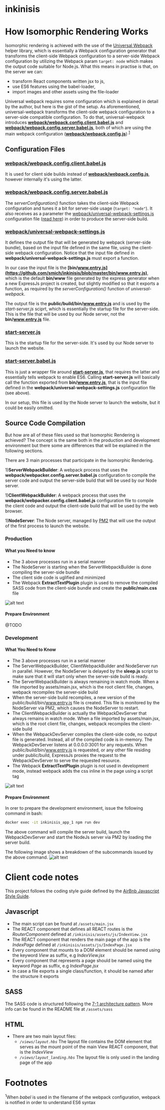 # inkinisis

# How Isomorphic Rendering Works

Isomorphic rendering is achieved with the use of the [Universal Webpack](https://github.com/halt-hammerzeit/universal-webpack)
helper library, which is essentially a Webpack configuration generator that transforms the client-side Webpack configuration
to a server-side Webpack configuration by utilizing the Webpack param `target: node`  which makes the output code 
suitable for Node.js. What this means in practise is that, on the server we can:
- transform React components written jsx to js,
- use ES6 features using the babel-loader,
- import images and other assets using the file-loader

Universal webpack requires some configuration which is explained in detail by the author, but here is the gist of
the setup. As aforementioned, universal-webpack transforms the client-side webpack configuration to a server-side
compatible configuration. To do that, universal-webpack introduces 
**[webpack/webpack.config.client.babel.js](https://github.com/smich/inkinisis/blob/master/webpack/webpack.config.client.babel.js)** and 
**[webpack/webpack.config.server.babel.js](https://github.com/smich/inkinisis/blob/master/webpack/webpack.config.server.babel.js)**,
both of which are using the main webpack configuration 
(**[webpack/webpack.config.js](https://github.com/smich/inkinisis/blob/master/webpack/webpack.config.js)**)
<sup>[1](#webpack-babel-fn-notation)</sup>



## Configuration Files


### [webpack/webpack.config.client.babel.js](https://github.com/smich/inkinisis/blob/master/webpack/webpack.config.client.babel.js)

It is used for client side builds instead of **[webpack/webpack.config.js](https://github.com/smich/inkinisis/blob/master/webpack/webpack.config.js)**,
however internally it's using the latter.


### [webpack/webpack.config.server.babel.js](https://github.com/smich/inkinisis/blob/master/webpack/webpack.config.server.babel.js)

The *serverConfiguration()* function takes the client-side Webpack configuration and tunes it a bit for server-side 
usage (`target: "node"`). It also receives as a parameter the
[webpack/universal-webpack-settings.js](https://github.com/smich/inkinisis/blob/master/webpack/universal-webpack-settings.js)
configuration file ([read here](universal-webpack-settings)) in order to produce the server-side build. 


### <a name="universal-webpack-settings"></a> [webpack/universal-webpack-settings.js](https://github.com/smich/inkinisis/blob/master/webpack/universal-webpack-settings.js)

It defines the output file that will be generated by webpack (server-side bundle), based on the
input file defined in the same file, using the client-side webpack configuration. Notice that the input file defined
in **webpack/universal-webpack-settings.js** must export a function.

In our case the input file is the **[bin/www.entry.js](https://github.com/smich/inkinisis/blob/master/bin/www.entry.js)**,
which is the default **bin/www** file generated by the express generator when a new ExpressJs project is created, but
slightly modified so that it exports a function, as required by the *serverConfiguration()* function of *universal-webpack*.

The output file is the **public/build/bin/www.entry.js** and is used by the *start-server.js* sciprt, which is 
essentially the startup file for the server-side. This is the file that will be used by our Node server, not the
**bin/www.entry.js** file.


### <a name="start-server"></a> [start-server.js](https://github.com/smich/inkinisis/blob/master/start-server.js)

This is the startup file for the server-side. It's used by our Node server to launch
the website.


### [start-server.babel.js](https://github.com/smich/inkinisis/blob/master/start-server.babel.js)

This is just a wrapper file around [**start-server.js**](start-server), that requires the latter and essentially tells webpack to
enable ES6. Calling **start-server.js** will basically call the function exported from **bin/www.entry.js**, that is the
input file defined in the **webpack/universal-webpack-settings.js** configuration file (see above).
 
In our setup, this file is used by the Node server to launch the website, but it could be easily omitted.



## Source Code Compilation

But how are all of these files used so that Isomorphic Rendering is achieved? The concept is the same both in the 
production and development environment but there some are differences that will be explained in the following sections. 
 
There are 3 main processes that participate in the Isomorphic Rendering.

1)**ServerWebpackBuilder**: A webpack process that uses the **webpack/webpacker.config.server.babel.js** configuration 
to compile the server code and output the server-side build that will be used by our Node server.

1)**ClientWebpackBuilder**: A webpack process that uses the **webpack/webpacker.config.client.babel.js** configuration 
file to compile the client code and output the client-side build that will be used by the web browser.

1)**NodeServer**: The Node server, managed by [PM2](http://pm2.keymetrics.io/) that will use the output of the first 
process to launch the website.


### Production

#### What you Need to know

- The 3 above processes run in a serial manner
- The NodeServer is starting when the ServerWebpackBuilder is done compiling the server-side bundle
- The client side code is uglified and minimized
- The Webpack **ExtractTextPlugin** plugin is used to remove the compiled SASS code from the client-side bundle and
create the **public/main.css** file

![alt text][isomorphism-production]

#### Prepare Environment
@TODO


### Development

#### What You Need to Know

- The 3 above processes run in a serial manner
- The ServerWebpackBuilder, ClientWebpackBuilder and NodeServer run in parallel. However, the NodeServer is delayed by
 the **sleep.js** script to make sure that it will start only when the server-side build is ready.
- The ServerWebpackBuilder is always remaining in watch mode. When a file imported by assets/main.jsx, which is the root
client file, changes, webpack recompiles the server-side build
- When the server-side build recompiles, a new version of the public/build/bin/www.entry.js file is created. This file
is monitored by the NodeServer via PM2, which causes the NodeServer to restart.
- The ClientWebpackBuilder is actually the WebpackDevServer that always remains in watch mode. When a file imported 
by assets/main.jsx, which is the root client file, changes, webpack recompiles the client-side build
- When the WebpackDevServer compiles the client-side code, no output file is generated. Instead, all of the compiled
code is in-memory. The WebpackDevServer listens at 0.0.0.0:3001 for any requests. When public/build/bin/www.entry.js
is requested, or any other file residing under public/build, ExpressJs proxies the request to the WebpackDevServer to
serve the requested resource.
- The Webpack **ExtractTextPlugin** plugin is not used in development mode, instead webpack adds the css inline in the 
page using a script tag

![alt text][isomorphism-development]


#### Prepare Environment

In orer to prepare the development environment, issue the following command in bash:
```bash
docker exec -it inkinisis_app_1 npm run dev
```

The above command will compile the server build, launch the WebpackDevServer and start the NodeJs server via PM2 by 
loading the server build.

The following image shows a breakdown of the subcommands issued by the above command.
![alt text][env-cmd-development]

# Client code notes

This project follows the coding style guide defined by the [AirBnb Javascript Style Guide](https://github.com/airbnb/javascript).

## Javascript

- The main script can be found at `/assets/main.jsx`
- The REACT component that defines all REACT routes is the *RouterComponent* defined at `/inkinisis/assets/js/IndexView.jsx`
- The REACT component that renders the main page of the app is the *IndexPage* defined at `/inkinisis/assets/js/IndexPage.jsx`
- Every component that mounts to a DOM element should be named using the keyword *View* as suffix, e.g *IndexView.jsx*
- Every component that represents a page should be named using the keyword *Page* as suffix, e.g *IndexPage.jsx*
- In case a file exports a single class/function, it should be named after the structure it exports

## SASS

The SASS code is structured following the [7-1 architecture pattern](http://sass-guidelin.es/#architecture). More info
can be found in the README file at `/assets/sass`

## HTML

- There are two main layout files:
    - *`/views/layout.hbs`* The layout file contains the DOM element that serves as the mount point of the main View 
    REACT component, that is the *IndexView*
    - *`/views/layout_landing.hbs`* The layout file is only used in the landing page of the app
    
    
# Footnotes

<sup><a name="webpack-babel-fn-notation">1</a></sup>When *babel* is used in the filename of the webpack configuration, 
webpack is notified in order to understand ES6 syntax


[//]: # (Image References)

[isomorphism-production]: https://github.com/smich/inkinisis/raw/master/assets/img/readme/isomorphism-production.png "Isomorphism in Production Mode"
[isomorphism-development]: https://github.com/smich/inkinisis/raw/master/assets/img/readme/isomorphism-development.png "Isomorphism in Development Mode"
[env-cmd-development]: https://github.com/smich/inkinisis/raw/master/assets/img/readme/env-cmd-development.png "Development Environment Setup Command"
